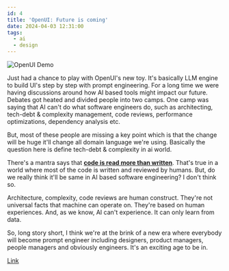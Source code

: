 ```yaml
---
id: 4
title: 'OpenUI: Future is coming'
date: 2024-04-03 12:31:00
tags: 
  - ai
  - design
---
```


![OpenUI Demo](/openui-demo.gif)

Just had a chance to play with OpenUI's new toy. It's basically LLM engine to build UI's step by step with prompt engineering. For a long time we were having discussions around how AI based tools might impact our future. Debates got heated and divided people into two camps. One camp was saying that AI can't do what software engineers do, such as architecting, tech-debt & complexity management, code reviews, performance optimizations, dependency analysis etc.

But, most of these people are missing a key point which is that the change will be huge it'll change all domain language we're using. Basically the question here is define tech-debt & complexity in ai world.

There's a mantra says that [**code is read more than written**](https://www.goodreads.com/quotes/835238-indeed-the-ratio-of-time-spent-reading-versus-writing-is). That's true in a world where most of the code is written and reviewed by humans. But, do we really think it'll be same in AI based software engineering? I don't think so. 

Architecture, complexity, code reviews are human construct. They're not universal facts that machine can operate on. They're based on human experiences. And, as we know, AI can't experience. It can only learn from data.

So, long story short, I think we're at the brink of a new era where everybody will become prompt engineer including designers, product managers, people managers and obviously engineers. It's an exciting age to be in.

[Link](https://github.com/wandb/openui)